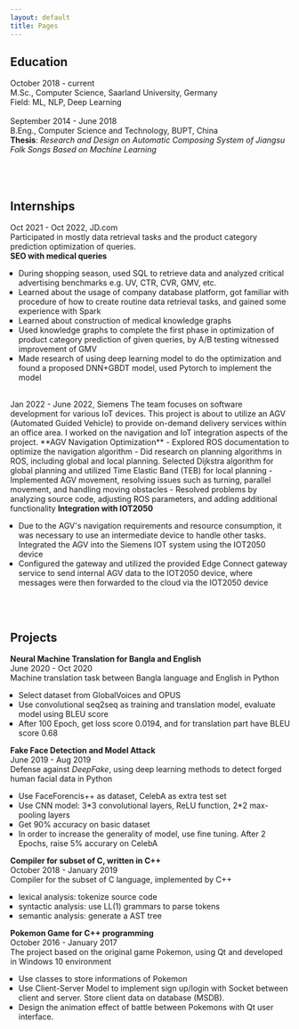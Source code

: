 ```yaml
---
layout: default
title: Pages
---
```


<style>
ul {
    list-style-type: square;
    padding-left: 10px;
}
li {
    margin: 0 0 0 5px;
}
p { display: inline; }
</style>

## Education
October 2018 - current    
M.Sc., Computer Science, Saarland University, Germany  
Field: ML, NLP, Deep Learning  

<br/><br/>
September 2014 - June 2018  
B.Eng., Computer Science and Technology, BUPT, China  
**Thesis**: *Research and Design on Automatic Composing System of Jiangsu Folk Songs Based on Machine Learning*  

<br/><br/>
<br/><br/>
## Internships
Oct 2021 - Oct 2022, JD.com  
Participated in mostly data retrieval tasks and the product category prediction optimization of queries.  
**SEO with medical queries**
- During shopping season, used SQL to retrieve data and analyzed critical advertising benchmarks e.g. UV, CTR, CVR, GMV, etc.
- Learned about the usage of company database platform,  got familiar with procedure of how to create routine data retrieval tasks, and gained some experience with Spark
- Learned about construction of medical knowledge graphs
- Used knowledge graphs to complete the first phase in optimization of product category prediction of given queries, by A/B testing witnessed improvement of GMV
- Made research of using deep learning model to do the optimization and found a proposed DNN+GBDT model, used Pytorch to implement the model

<br/>
Jan 2022 - June 2022, Siemens   
The team focuses on software development for various IoT devices. This project is about to utilize an AGV (Automated Guided Vehicle) to provide on-demand delivery services within an office area. I worked on the navigation and IoT integration aspects of the project.  
**AGV Navigation Optimization**
- Explored ROS documentation to optimize the navigation algorithm  
- Did research on planning algorithms in ROS, including global and local planning. Selected Dijkstra algorithm for global planning and utilized Time Elastic Band (TEB) for local planning  
- Implemented AGV movement, resolving issues such as turning, parallel movement, and handling moving obstacles  
- Resolved problems by analyzing source code, adjusting ROS parameters, and adding additional functionality

**Integration with IOT2050**
- Due to the AGV's navigation requirements and resource consumption, it was necessary to use an intermediate device to handle other tasks. Integrated the AGV into the Siemens IOT system using the IOT2050 device  
- Configured the gateway and utilized the provided Edge Connect gateway service to send internal AGV data to the IOT2050 device, where messages were then forwarded to the cloud via the IOT2050 device  

<br/><br/>
## Projects
**Neural Machine Translation for Bangla and English**  
June 2020 - Oct 2020  
Machine translation task between Bangla language and English in Python
- Select dataset from GlobalVoices and OPUS
- Use convolutional seq2seq as training and translation model, evaluate model using BLEU score
- After 100 Epoch, get loss score 0.0194, and for translation part have BLEU score 0.68

**Fake Face Detection and Model Attack**  
June 2019 - Aug 2019  
Defense against *DeepFake*, using deep learning methods to detect forged human facial data in Python 
- Use FaceForencis++ as dataset, CelebA as extra test set
- Use CNN model: 3\*3 convolutional layers, ReLU function, 2\*2 max-pooling layers
- Get 90% accuracy on basic dataset
- In order to increase the generality of model, use fine tuning. After 2 Epochs, raise 5% accurary on CelebA

**Compiler for subset of C, written in C++**  
October 2018 - January 2019  
Compiler for the subset of C language, implemented by C++
- lexical analysis: tokenize source code
- syntactic analysis: use LL(1) grammars to parse tokens
- semantic analysis: generate a AST tree

**Pokemon Game for C++ programming**  
October 2016 - January 2017  
The project based on the original game Pokemon, using Qt and developed in Windows 10 environment 
- Use classes to store informations of Pokemon
- Use Client-Server Model to implement sign up/login with Socket between client and server. Store client data on database (MSDB).    
- Design the animation effect of battle between Pokemons with Qt user interface.

